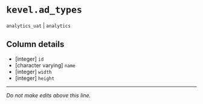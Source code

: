 # `kevel.ad_types`
`analytics_uat` | `analytics`

## Column details
* [integer]   `id`
* [character varying] `name`
* [integer]   `width`
* [integer]   `height`

-------------------------------------------------------------------------------
*Do not make edits above this line.*
